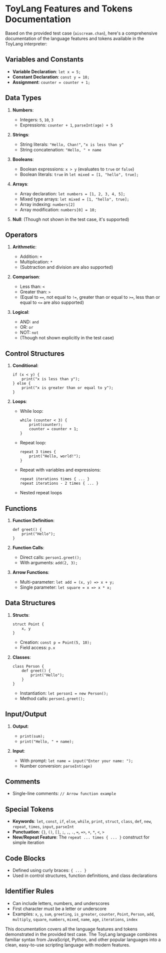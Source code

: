 # ToyLang Features and Tokens Documentation

Based on the provided test case (`aiscream.chan`), here's a comprehensive documentation of the language features and tokens available in the ToyLang interpreter:

## Variables and Constants
- **Variable Declaration**: `let x = 5;`
- **Constant Declaration**: `const y = 10;`
- **Assignment**: `counter = counter + 1;`

## Data Types
1. **Numbers**: 
   - Integers: `5`, `10`, `3`
   - Expressions: `counter + 1`, `parseInt(age) + 5`

2. **Strings**:
   - String literals: `"Hello, Chan!"`, `"x is less than y"`
   - String concatenation: `"Hello, " + name`

3. **Booleans**:
   - Boolean expressions: `x > y` (evaluates to `true` or `false`)
   - Boolean literals: `true` in `let mixed = [1, "hello", true];`

4. **Arrays**:
   - Array declaration: `let numbers = [1, 2, 3, 4, 5];`
   - Mixed type arrays: `let mixed = [1, "hello", true];`
   - Array indexing: `numbers[2]`
   - Array modification: `numbers[0] = 10;`

5. **Null**: (Though not shown in the test case, it's supported)

## Operators
1. **Arithmetic**:
   - Addition: `+` 
   - Multiplication: `*`
   - (Subtraction and division are also supported)

2. **Comparison**:
   - Less than: `<`
   - Greater than: `>`
   - (Equal to `==`, not equal to `!=`, greater than or equal to `>=`, less than or equal to `<=` are also supported)

3. **Logical**:
   - AND: `and`
   - OR: `or`
   - NOT: `not`
   - (Though not shown explicitly in the test case)

## Control Structures
1. **Conditional**:
   ```
   if (x < y) {
       print("x is less than y");
   } else {
       print("x is greater than or equal to y");
   }
   ```

2. **Loops**:
   - While loop:
     ```
     while (counter < 3) {
         print(counter);
         counter = counter + 1;
     }
     ```
   - Repeat loop:
     ```
     repeat 3 times {
         print("Hello, world!");
     }
     ```
   - Repeat with variables and expressions:
     ```
     repeat iterations times { ... }
     repeat iterations - 2 times { ... }
     ```
   - Nested repeat loops

## Functions
1. **Function Definition**:
   ```
   def greet() {
       print("Hello");
   }
   ```

2. **Function Calls**:
   - Direct calls: `person1.greet();`
   - With arguments: `add(2, 3);`

3. **Arrow Functions**:
   - Multi-parameter: `let add = (x, y) => x + y;`
   - Single parameter: `let square = x => x * x;`

## Data Structures
1. **Structs**:
   ```
   struct Point {
       x, y
   }
   ```
   - Creation: `const p = Point(5, 10);`
   - Field access: `p.x`

2. **Classes**:
   ```
   class Person {
       def greet() {
           print("Hello");
       }
   }
   ```
   - Instantiation: `let person1 = new Person();`
   - Method calls: `person1.greet();`

## Input/Output
1. **Output**:
   - `print(sum);`
   - `print("Hello, " + name);`

2. **Input**:
   - With prompt: `let name = input("Enter your name: ");`
   - Number conversion: `parseInt(age)`

## Comments
- Single-line comments: `// Arrow function example`

## Special Tokens
- **Keywords**: `let`, `const`, `if`, `else`, `while`, `print`, `struct`, `class`, `def`, `new`, `repeat`, `times`, `input`, `parseInt`
- **Punctuation**: `{}`, `()`, `[]`, `;`, `,`, `.`, `=`, `=>`, `+`, `*`, `<`, `>`
- **New/Repeat Feature**: The `repeat ... times { ... }` construct for simple iteration

## Code Blocks
- Defined using curly braces: `{ ... }`
- Used in control structures, function definitions, and class declarations

## Identifier Rules
- Can include letters, numbers, and underscores
- First character must be a letter or underscore
- Examples: `x`, `y`, `sum`, `greeting`, `is_greater`, `counter`, `Point`, `Person`, `add`, `multiply`, `square`, `numbers`, `mixed`, `name`, `age`, `iterations`, `index`

This documentation covers all the language features and tokens demonstrated in the provided test case. The ToyLang language combines familiar syntax from JavaScript, Python, and other popular languages into a clean, easy-to-use scripting language with modern features. 